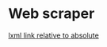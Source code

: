 # Web scraper

[lxml link relative to absolute](https://stackoverflow.com/questions/26167690/lxml-how-to-change-img-src-to-absolute-link)